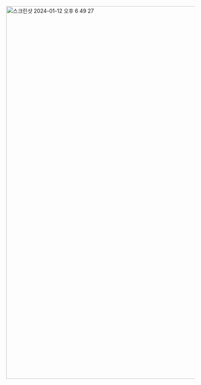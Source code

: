<img width="996" alt="스크린샷 2024-01-12 오후 6 49 27" src="https://github.com/leeyirie/To-do-list/assets/84645739/3e4e25c0-62c3-4ae5-a46e-3994fd622cd2">
